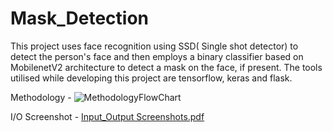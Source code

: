 # Mask_Detection

This project uses face recognition using SSD( Single shot detector) to detect the person's face and then employs a binary classifier based on MobilenetV2 architecture to  detect a mask on the face, if present.
The tools utilised while developing this project are tensorflow, keras and flask.

Methodology -
![MethodologyFlowChart](https://user-images.githubusercontent.com/65165890/133924204-b5ce330a-ba20-49cf-9ae8-ba8b4b5d9bec.jpg)

I/O Screenshot - 
[Input_Output Screenshots.pdf](https://github.com/HimanshuMahajan-Hub/Mask_Detection/files/7191805/Input_Output.Screenshots.pdf)
